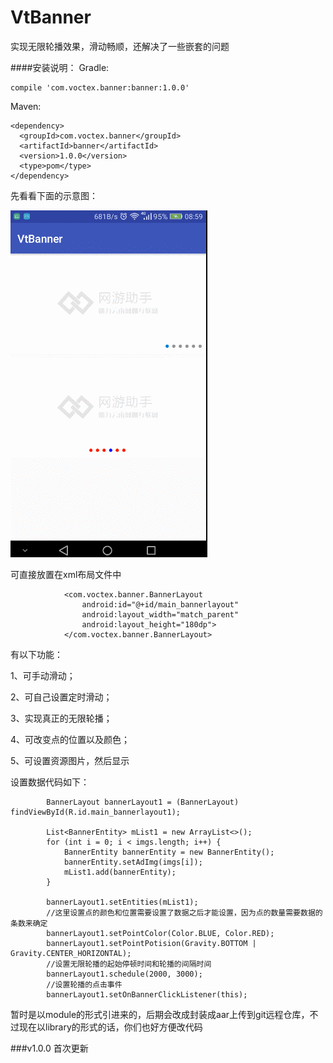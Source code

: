 # VtBanner
实现无限轮播效果，滑动畅顺，还解决了一些嵌套的问题

####安装说明：
Gradle:
~~~
compile 'com.voctex.banner:banner:1.0.0'
~~~

Maven:
~~~
<dependency>
  <groupId>com.voctex.banner</groupId>
  <artifactId>banner</artifactId>
  <version>1.0.0</version>
  <type>pom</type>
</dependency>
~~~


先看看下面的示意图：

![Image text](https://github.com/voctex/VtBanner/blob/master/gif/banners.gif?raw=true)

可直接放置在xml布局文件中
~~~~
            <com.voctex.banner.BannerLayout
                android:id="@+id/main_bannerlayout"
                android:layout_width="match_parent"
                android:layout_height="180dp">
            </com.voctex.banner.BannerLayout>
~~~~

有以下功能：

1、可手动滑动；

2、可自己设置定时滑动；

3、实现真正的无限轮播；

4、可改变点的位置以及颜色；

5、可设置资源图片，然后显示


设置数据代码如下：

~~~
        BannerLayout bannerLayout1 = (BannerLayout) findViewById(R.id.main_bannerlayout1);

        List<BannerEntity> mList1 = new ArrayList<>();
        for (int i = 0; i < imgs.length; i++) {
            BannerEntity bannerEntity = new BannerEntity();
            bannerEntity.setAdImg(imgs[i]);
            mList1.add(bannerEntity);
        }

        bannerLayout1.setEntities(mList1);
        //这里设置点的颜色和位置需要设置了数据之后才能设置，因为点的数量需要数据的条数来确定
        bannerLayout1.setPointColor(Color.BLUE, Color.RED);
        bannerLayout1.setPointPotision(Gravity.BOTTOM | Gravity.CENTER_HORIZONTAL);
        //设置无限轮播的起始停顿时间和轮播的间隔时间
        bannerLayout1.schedule(2000, 3000);
        //设置轮播的点击事件
        bannerLayout1.setOnBannerClickListener(this);
~~~

暂时是以module的形式引进来的，后期会改成封装成aar上传到git远程仓库，不过现在以library的形式的话，你们也好方便改代码



###v1.0.0
首次更新
